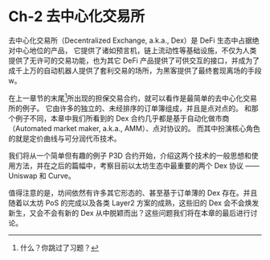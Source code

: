 # Ch-2 去中心化交易所

去中心化交易所（Decentralized Exchange, a.k.a., Dex）是 DeFi 生态中占据绝对中心地位的产品，
它提供了诸如预言机，链上流动性等基础设施，不仅为人类提供了无许可的交易功能，也为其它 DeFi 产品提供了可供交互的接口，并成为了成千上万的自动机器人提供了套利交易的场所，为黑客提供了最终套现离场的手段w。

在上一章节的末尾[^1]所出现的担保交易合约，就可以看作是最简单的去中心化交易所的例子。
它由许多的独立的、未经排序的订单簿组成，并且是点对点的。
和那个例子不同，本章中我们所看到的 Dex 合约几乎都是基于自动化做市商（Automated market maker, a.k.a., AMM）、点对协议的。
而其中扮演核心角色的就是定价曲线与可分润代币技术。

我们将从一个简单但有趣的例子 P3D 合约开始，介绍这两个技术的一般思想和使用方法，并在之后的篇幅中，考察目前以太坊生态中最重要的两个 Dex 协议 —— Uniswap 和 Curve。

值得注意的是，坊间依然有许多其它形态的、甚至基于订单薄的 Dex 存在。并且随着以太坊 PoS 的完成以及各类 Layer2 方案的成熟，这些旧的 Dex 会不会焕发新生，又会不会有新的 Dex 从中脱颖而出？这些问题我们将在本章的最后进行讨论。

[^1]: 什么？你跳过了习题？